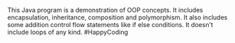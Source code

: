 This Java program is a demonstration of OOP concepts. It includes encapsulation, inheritance, composition and polymorphism.
It also includes some addition control flow statements like if else conditions. It doesn't include loops of any kind.
#HappyCoding
